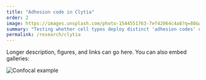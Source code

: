 ```yaml
---
title: "Adhesion code in Clytia"
order: 2
image: https://images.unsplash.com/photo-1544551763-7ef42064c4a8?q=80&w=1200&auto=format&fit=crop
summary: "Testing whether cell types deploy distinct 'adhesion codes' using scRNA-seq + functional assays."
permalink: /research/clytia
---
```


Longer description, figures, and links can go here. You can also embed galleries:

![Confocal example](https://images.unsplash.com/photo-1520671454035-218103cbf3f7?q=80&w=1200&auto=format&fit=crop)
